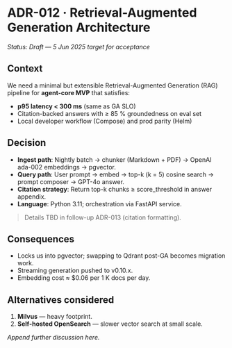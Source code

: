 # ADR-012 · Retrieval-Augmented Generation Architecture
*Status: Draft* — *5 Jun 2025 target for acceptance*

## Context
We need a minimal but extensible Retrieval-Augmented Generation (RAG) pipeline for **agent-core MVP** that satisfies:

* **p95 latency < 300 ms** (same as GA SLO)
* Citation-backed answers with ≥ 85 % groundedness on eval set
* Local developer workflow (Compose) and prod parity (Helm)

## Decision
* **Ingest path**: Nightly batch → chunker (Markdown + PDF) → OpenAI ada-002 embeddings → pgvector.
* **Query path**: User prompt → embed → top-k (k = 5) cosine search → prompt composer → GPT-4o answer.
* **Citation strategy**: Return top-k chunks ≥ score_threshold in answer appendix.
* **Language**: Python 3.11; orchestration via FastAPI service.

> Details TBD in follow-up ADR-013 (citation formatting).

## Consequences
* Locks us into pgvector; swapping to Qdrant post-GA becomes migration work.
* Streaming generation pushed to v0.10.x.
* Embedding cost ≈ \$0.06 per 1 K docs per day.

## Alternatives considered
1. **Milvus** — heavy footprint.
2. **Self-hosted OpenSearch** — slower vector search at small scale.

_Append further discussion here._
